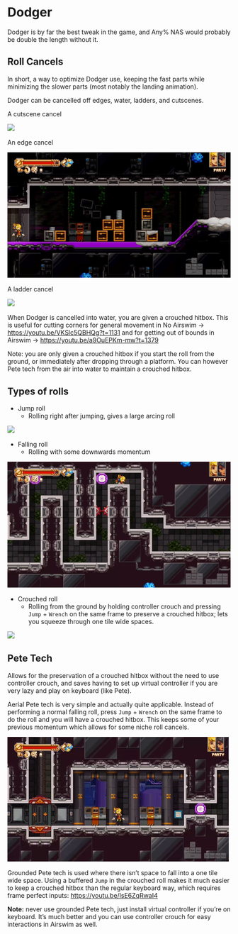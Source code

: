 # Dodger 
Dodger is by far the best tweak in the game, and Any% NAS would probably be double the length without it.

## Roll Cancels
In short, a way to optimize Dodger use, keeping the fast parts while minimizing the slower parts (most notably the landing animation).

Dodger can be cancelled off edges, water, ladders, and cutscenes.

A cutscene cancel

![](Media/cutscenerc.gif)

An edge cancel

![](Media/bestrc.gif)

A ladder cancel

![](Media/ladderrc.gif)

When Dodger is cancelled into water, you are given a crouched hitbox. This is useful for cutting corners for general movement in No Airswim → https://youtu.be/VKSlc5QBHQg?t=1131 
and for getting out of bounds in Airswim → https://youtu.be/a9OuEPKm-mw?t=1379 

Note: you are only given a crouched hitbox if you start the roll from the ground, or immediately after dropping through a platform. You can however Pete tech from the air into water to maintain a crouched hitbox.

## Types of rolls
* Jump roll
  * Rolling right after jumping, gives a large arcing roll
  
![](Media/cutscenerc.gif)

* Falling roll
  * Rolling with some downwards momentum 

![](Media/edgerc.gif)

* Crouched roll
  * Rolling from the ground by holding controller crouch and pressing `Jump` + `Wrench` on the same frame to preserve a crouched hitbox; lets you squeeze through one tile wide spaces.

![](Media/cr.gif)

## Pete Tech

Allows for the preservation of a crouched hitbox without the need to use controller crouch, and saves having to set up virtual controller if you are very lazy and play on keyboard (like Pete).

Aerial Pete tech is very simple and actually quite applicable. Instead of performing a normal falling roll, press `Jump` + `Wrench` on the same frame to do the roll and you will have a crouched hitbox. This keeps some of your previous momentum which allows for some niche roll cancels.

![](Media/petetechrc.gif)

Grounded Pete tech is used where there isn’t space to fall into a one tile wide space. Using a buffered `Jump` in the crouched roll makes it much easier to keep a crouched hitbox than the regular keyboard way, which requires frame perfect inputs: https://youtu.be/lsE6ZqRwaI4 

**Note:** never use grounded Pete tech, just install virtual controller if you’re on keyboard. It’s much better and you can use controller crouch for easy interactions in Airswim as well.
